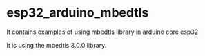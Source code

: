 # esp32_arduino_mbedtls
It contains examples of using mbedtls library in arduino core esp32

It is using the mbedtls 3.0.0 library.
